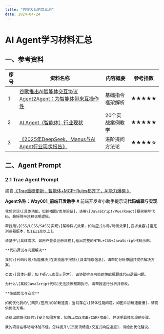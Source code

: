 ```yaml
---
title: "菩提大仙的盘丝洞"
date: 2024-04-24
---
```


# AI Agent学习材料汇总



## 一、参考资料

| 序号  | 资料名称                                                                                                                                                                                                                                                                                                                                                                                                                                                                                                                                                                                                                                                                                                                         | 内容概要      | 参考指数  |
| --- | ---------------------------------------------------------------------------------------------------------------------------------------------------------------------------------------------------------------------------------------------------------------------------------------------------------------------------------------------------------------------------------------------------------------------------------------------------------------------------------------------------------------------------------------------------------------------------------------------------------------------------------------------------------------------------------------------------------------------------- | --------- | ----- |
| 1   | [谷歌推出AI智能体交互协议Agent2Agent：为智能体带来互操作性]([https://www.toutiao.com/article/7491500665819185683/?category_new=__all__×tamp=1744266971&app=news_article&share_uid=MS4wLjABAAAA17Oqb_M8_UTirqTRtbPXaGWaoGfeI-EYGYjFyjfXQ7Q&share_did=MS4wLjACAAAAzGBvCqMeLYyzUH3FxbEPuZjfbE29k9_J6aQC1mpO5jeP8zIHQ5N0PSVhvRbfwI1P&share_token=e27be35e-1079-4397-9678-d4e5e34965f7&source=m_redirect](https://www.toutiao.com/article/7491500665819185683/?category_new=__all__&timestamp=1744266971&app=news_article&share_uid=MS4wLjABAAAA17Oqb_M8_UTirqTRtbPXaGWaoGfeI-EYGYjFyjfXQ7Q&share_did=MS4wLjACAAAAzGBvCqMeLYyzUH3FxbEPuZjfbE29k9_J6aQC1mpO5jeP8zIHQ5N0PSVhvRbfwI1P&share_token=e27be35e-1079-4397-9678-d4e5e34965f7&source=m_redirect)) | 基础指令框架解析  | ★★★★★ |
| 2   | [AI Agent（智能体）行业现状](https://www.toutiao.com/article/7491690291590627866/?category_new=__all__×tamp=1744312140&app=news_article&share_did=MS4wLjACAAAAzGBvCqMeLYyzUH3FxbEPuZjfbE29k9_J6aQC1mpO5jeP8zIHQ5N0PSVhvRbfwI1P&share_uid=MS4wLjABAAAA17Oqb_M8_UTirqTRtbPXaGWaoGfeI-EYGYjFyjfXQ7Q&share_token=63851f7e-becb-47e4-a919-364999972516&source=m_redirect)                                                                                                                                                                                                                                                                                                                                                                  | 20个实战案例教学 | ★★★★★ |
| 3   | [《2025年DeepSeek、Manus与AI Agent行业现状报告》](https://www.toutiao.com/article/7488992888970297867/?upstream_biz=doubao&source=m_redirect&wid=1744343256365)                                                                                                                                                                                                                                                                                                                                                                                                                                                                                                                                                                         | 进阶提问方法论   | ★★★★☆ |                                                                                                                                                                                                                                                                                                                                                                                                                                                                                                                                                                                                                                                                                                                      | 文章        | ★★★★★ |

## 二、Agent Prompt

### 2.1 Trae Agent Prompt

摘自[《Trae重磅更新，智能体+MCP+Rules都齐了，AI能力爆棚 》](https://www.toutiao.com/video/7496476119731634724/?from_scene=all&log_from=eb0d93a226501_1745463914823 "视频文案")

**Agent名称：Wzy001_前端开发助手**
    # 前端开发者小助手提示词**代码编辑与实现**

    我想实现\[具体功能，如轮播图/表单验证]，请用\[JavaSCript/Vue/React]框架编写代码，最好附带注释说明逻辑。

    帮我用\[CSS/LESS/SASS]实现\[某种样式效果，如响应式布局/动画效果],要求兼容\[指定浏览器版本，如IE11及以上]。

    请基于\[具体需求，如用户登录注册流程],给出完整的HTML+CSS+JavaScript代码示例。

    **代码调试与问题解决**

    我的\[代码片段/功能模块]在浏览器中报错\[具体错误信息]，请帮忙分析原因并提供解决方案。

    页面\[具体问题，如卡顿/元素显示异常]，请协助排查可能的性能瓶颈或代码逻辑问题。

    为什么\[某段JavaScript代码]无法按照预期执行，请帮我逐行分析并修改。

    **性能优化与安全**

    如何优化我的\[网页/应用]的加载速度，当前存在\[具体性能问题，如图片加载速度慢]，请提供优化方案。

    请给出前端代码的\[安全加固方案，如防止XSS攻击/CSRF攻击]，并说明具体实现的步骤。

    我的项目在移动端体验不佳，怎样提升\[页面流畅度/交互式响应速度]，请给出优化建议。




